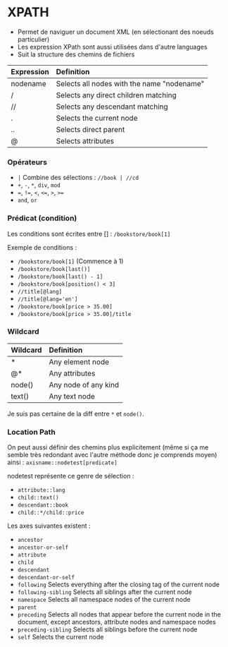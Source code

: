 # XPATH

* Permet de naviguer un document XML \(en sélectionant des noeuds particulier\)
* Les expression XPath sont aussi utilisées dans d'autre languages
* Suit la structure des chemins de fichiers

| Expression | Definition |
| :--- | :--- |
| nodename | Selects all nodes with the name "nodename" |
| / | Selects any direct children matching |
| // | Selects any descendant matching |
| . | Selects the current node |
| .. | Selects direct parent |
| @ | Selects attributes |

### Opérateurs

* `|` Combine des sélections : `//book | //cd`
* `+`, `-`, `*`, `div`, `mod`
* `=`, `!=`, `<`, `<=`, `>`, `>=`
* `and`, `or`

### Prédicat \(condition\)

Les conditions sont écrites entre \[\] : `/bookstore/book[1]`

Exemple de conditions :

* `/bookstore/book[1]` \(Commence à 1\)
* `/bookstore/book[last()]`
* `/bookstore/book[last() - 1]`
* `/bookstore/book[position() < 3]`
* `//title[@lang]`
* `//title[@lang='en']`
* `/bookstore/book[price > 35.00]`
* `/bookstore/book[price > 35.00]/title`

### Wildcard

| Wildcard | Definition |
| :--- | :--- |
| \* | Any element node |
| @\* | Any attributes |
| node\(\) | Any node of any kind |
| text\(\) | Any text node |

Je suis pas certaine de la diff entre `*` et `node()`.

### Location Path

On peut aussi définir des chemins plus explicitement \(même si ça me semble très redondant avec l'autre méthode donc je comprends moyen\) ainsi : `axisname::nodetest[predicate]`

nodetest représente ce genre de sélection :

* `attribute::lang`
* `child::text()`
* `descendant::book`
* `child::*/child::price`

Les axes suivantes existent :

* `ancestor`
* `ancestor-or-self`
* `attribute`
* `child`
* `descendant`
* `descendant-or-self`
* `following` Selects everything after the closing tag of the current node
* `following-sibling` Selects all siblings after the current node
* `namespace` Selects all namespace nodes of the current node
* `parent`
* `preceding` Selects all nodes that appear before the current node in the document, except ancestors, attribute nodes and namespace nodes
* `preceding-sibling` Selects all siblings before the current node
* `self` Selects the current node
